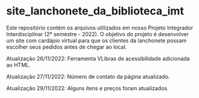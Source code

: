 # site_lanchonete_da_biblioteca_imt
Este repositório contém os arquivos utilizados em nosso Projeto Integrador Interdisciplinar (2º semestre - 2022). O objetivo do projeto é desenvolver um site com cardápio virtual para que os clientes da lanchonete possam escolher seus pedidos antes de chegar ao local.

Atualização 26/11/2022:
Ferramenta VLibras de acessibilidade adicionada ao HTML.

Atualização 27/11/2022:
Número de contato da página atualizado.

Atualização 29/11/2022:
Alguns itens e preços foram atualizados.
